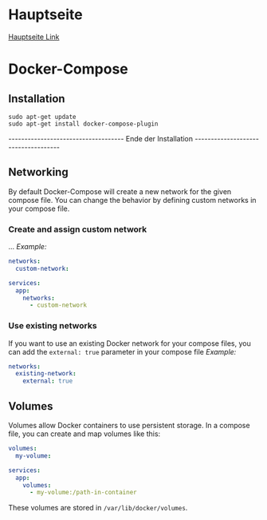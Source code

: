 # Hauptseite
[Hauptseite Link](/README.md)

# Docker-Compose
## Installation
```
sudo apt-get update
sudo apt-get install docker-compose-plugin
```

------------------------------------ Ende der Installation ------------------------------------ 

## Networking
By default Docker-Compose will create a new network for the given compose file. You can change the behavior by defining custom networks in your compose file.

### Create and assign custom network
...
*Example:*
```yaml
networks:
  custom-network:

services:
  app:
    networks:
      - custom-network
```
### Use existing networks
If you want to use an existing Docker network for your compose files, you can add the `external: true` parameter in your compose file
*Example:*
```yaml
networks:
  existing-network:
    external: true
```

## Volumes
Volumes allow Docker containers to use persistent storage. In a compose file, you can create and map volumes like this:
```yaml
volumes:
  my-volume:

services:
  app:
    volumes:
      - my-volume:/path-in-container
```

These volumes are stored in `/var/lib/docker/volumes`.
